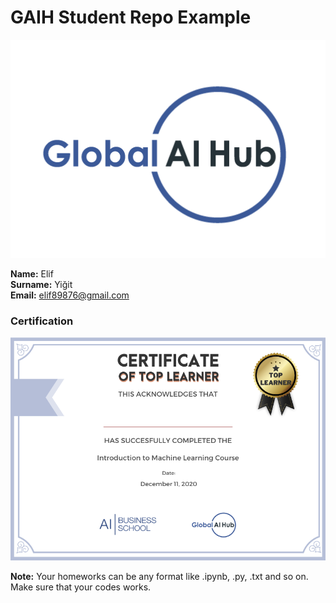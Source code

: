 # GAIH Student Repo Example
![](img/logo.png)

**Name:** Elif  
**Surname:** Yiğit  
**Email:** elif89876@gmail.com  

### Certification
![](img/certificate_ex.png)

**Note:** Your homeworks can be any format like .ipynb, .py, .txt and so on. Make sure that your codes works.
